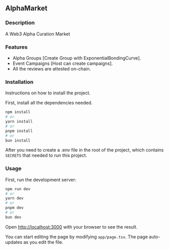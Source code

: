 ## AlphaMarket
### Description
A Web3 Alpha Curation Market

### Features
- Alpha Groups [Create Group with ExponentialBondingCurve].
- Event Campaigns [Host can create campaigns].
- All the reviews are attested on-chain.

### Installation
Instructions on how to install the project.

First, install all the dependencies needed.

```bash
npm install
# or
yarn install
# or
pnpm install
# or
bun install
```

After you need to create a .env file in the root of the project, which contains `SECRETS` that needed to run this project.


### Usage
First, run the development server:

```bash
npm run dev
# or
yarn dev
# or
pnpm dev
# or
bun dev
```

Open [http://localhost:3000](http://localhost:3000) with your browser to see the result.

You can start editing the page by modifying `app/page.tsx`. The page auto-updates as you edit the file.

